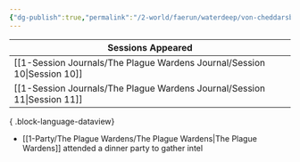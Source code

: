 ```yaml
---
{"dg-publish":true,"permalink":"/2-world/faerun/waterdeep/von-cheddarsburgh-estate/","created":"2025-03-12T22:26:32.155-04:00","updated":"2025-03-13T20:24:41.852-04:00"}
---
```


| Sessions Appeared                                                           |
| --------------------------------------------------------------------------- |
| [[1-Session Journals/The Plague Wardens Journal/Session 10\|Session 10]] |
| [[1-Session Journals/The Plague Wardens Journal/Session 11\|Session 11]] |

{ .block-language-dataview}

- [[1-Party/The Plague Wardens/The Plague Wardens\|The Plague Wardens]] attended a dinner party to gather intel


